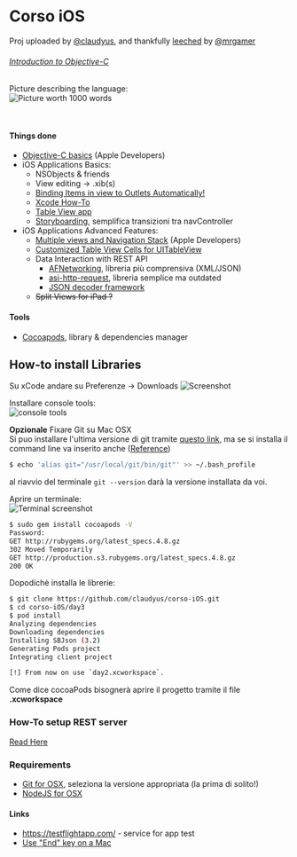 # Corso iOS

Proj uploaded by [@claudyus], and thankfully [leeched] by [@mrgamer]  

###### [Introduction to Objective-C][objlolc]
Picture describing the language:  
![Picture worth 1000 words](http://qualitycoding.org/jrwp/wp-content/uploads/2012/06/dr-horrible.jpg)

<br>

#### Things done

  * [Objective-C basics][objectivec] (Apple Developers)
  * iOS Applications Basics:
    * NSObjects & friends
    * View editing -> .xib(s)
    * [Binding Items in view to Outlets Automatically!][automaticoutlets]
    * [Xcode How-To][xcodehowto]
    * [Table View app][tableviewapp]
    * [Storyboarding][storyboard], semplifica transizioni tra navController
  * iOS Applications Advanced Features:
    * [Multiple views and Navigation Stack][navigation] (Apple Developers)
    * [Customized Table View Cells for UITableView][customizedcells]
    * Data Interaction with REST API
      * [AFNetworking][afnetworking], libreria più comprensiva (XML/JSON)
      * [asi-http-request][asihttp], libreria semplice ma outdated
      * [JSON decoder framework][json-framework]
    * ~~Split Views for iPad ?~~

#### Tools

  * [Cocoapods][cocoapods], library & dependencies manager

## How-to install Libraries

Su xCode andare su Preferenze -> Downloads
![Screenshot](http://i.imgur.com/PvIj5cyl.png)

Installare console tools:  
![console tools](http://i.imgur.com/OU05AOEl.png)

**Opzionale** Fixare Git su Mac OSX  
Si puo installare l'ultima versione di git tramite [questo link][git], ma se si installa il command line va inserito anche ([Reference](http://stackoverflow.com/a/12608076))
```bash
$ echo 'alias git="/usr/local/git/bin/git"' >> ~/.bash_profile
```
al riavvio del terminale ```git --version``` darà la versione installata da voi.

Aprire un terminale:  
![Terminal screenshot](http://i.imgur.com/pQF1FZ8l.png)
```bash
$ sudo gem install cocoapods -V
Password:
GET http://rubygems.org/latest_specs.4.8.gz
302 Moved Temporarily
GET http://production.s3.rubygems.org/latest_specs.4.8.gz
200 OK
```

Dopodichè installa le librerie:
```bash
$ git clone https://github.com/claudyus/corso-iOS.git
$ cd corso-iOS/day3
$ pod install
Analyzing dependencies
Downloading dependencies
Installing SBJson (3.2)
Generating Pods project
Integrating client project

[!] From now on use `day2.xcworkspace`.
```
Come dice cocoaPods bisognerà aprire il progetto tramite il file **.xcworkspace**

### How-To setup REST server

[Read Here](nodejs-server/)

### Requirements

  * [Git for OSX][git], seleziona la versione appropriata (la prima di solito!)
  * [NodeJS for OSX][nodejs]

#### Links
  * https://testflightapp.com/ - service for app test
  * [Use "End" key on a Mac](http://lifehacker.com/225873/mac-switchers-tip--remap-the-home-and-end-keys)

  [leeched]: https://en.wikipedia.org/wiki/Leech_(computing)
  [@claudyus]: https://github.com/claudyus
  [@mrgamer]: https://github.com/mrgamer
  [objectivec]: http://developer.apple.com/library/ios/#referencelibrary/GettingStarted/Learning_Objective-C_A_Primer/
  [navigation]: http://developer.apple.com/library/ios/#documentation/WindowsViews/Conceptual/ViewControllerCatalog/Chapters/NavigationControllers.html
  [git]: https://code.google.com/p/git-osx-installer/downloads/list
  [nodejs]: http://nodejs.org/
  [objlolc]: http://qualitycoding.org/dot-notation/
  [asihttp]: https://github.com/pokeb/asi-http-request
  [afnetworking]: https://github.com/AFNetworking/AFNetworking
  [customizedcells]: http://www.appcoda.com/customize-table-view-cells-for-uitableview/
  [tableviewapp]: http://www.appcoda.com/ios-programming-tutorial-create-a-simple-table-view-app/
  [xcodehowto]: http://www.appcoda.com/hello-world-build-your-first-iphone-app/
  [storyboard]: http://docs.xamarin.com/guides/ios/user_interface/tables/part_5_-_using_xcode,_interface_builder,_and_storyboards
  [automaticoutlets]: https://developer.apple.com/technologies/tools/whats-new.html#interface-builder
  [json-framework]: https://github.com/stig/json-framework
  [cocoapods]: http://cocoapods.org/